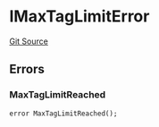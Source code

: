# IMaxTagLimitError
[Git Source](https://github.com/thrackle-io/tron/blob/bbc344dde218df220c4305ef421070eaa38c5cad/src/common/IErrors.sol)


## Errors
### MaxTagLimitReached

```solidity
error MaxTagLimitReached();
```

